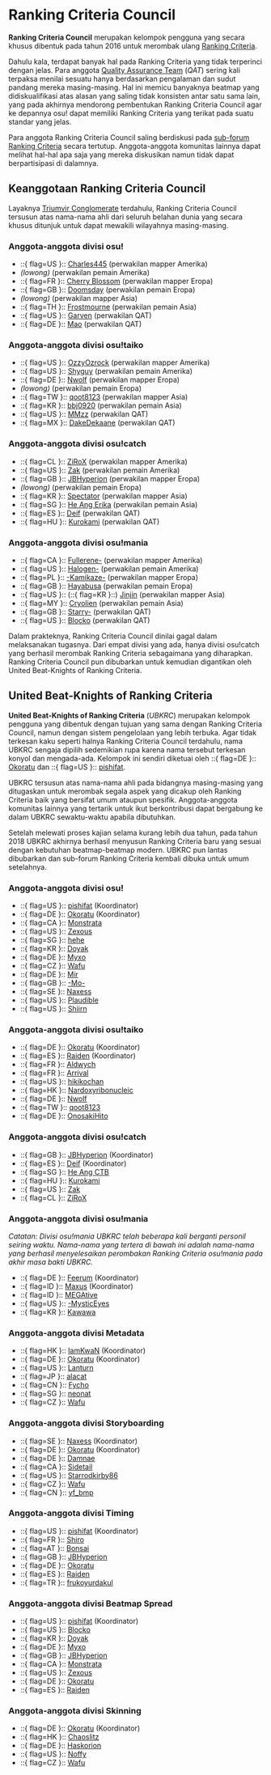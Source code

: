 # Ranking Criteria Council

**Ranking Criteria Council** merupakan kelompok pengguna yang secara khusus dibentuk pada tahun 2016 untuk merombak ulang [Ranking Criteria](/wiki/Ranking_Criteria).

Dahulu kala, terdapat banyak hal pada Ranking Criteria yang tidak terperinci dengan jelas. Para anggota [Quality Assurance Team](/wiki/Modding/Quality_Assurance_Team) (*QAT*) sering kali terpaksa menilai sesuatu hanya berdasarkan pengalaman dan sudut pandang mereka masing-masing. Hal ini memicu banyaknya beatmap yang didiskualifikasi atas alasan yang saling tidak konsisten antar satu sama lain, yang pada akhirnya mendorong pembentukan Ranking Criteria Council agar ke depannya osu! dapat memiliki Ranking Criteria yang terikat pada suatu standar yang jelas.

Para anggota Ranking Criteria Council saling berdiskusi pada [sub-forum Ranking Criteria](https://osu.ppy.sh/community/forums/87) secara tertutup. Anggota-anggota komunitas lainnya dapat melihat hal-hal apa saja yang mereka diskusikan namun tidak dapat berpartisipasi di dalamnya.

## Keanggotaan Ranking Criteria Council

Layaknya [Triumvir Conglomerate](/wiki/Modding/BAT_Managers#triumvir-conglomerate) terdahulu, Ranking Criteria Council tersusun atas nama-nama ahli dari seluruh belahan dunia yang secara khusus ditunjuk untuk dapat mewakili wilayahnya masing-masing.

### Anggota-anggota divisi osu!

- ::{ flag=US }:: [Charles445](https://osu.ppy.sh/users/85000) (perwakilan mapper Amerika)
- *(lowong)* (perwakilan pemain Amerika)
- ::{ flag=FR }:: [Cherry Blossom](https://osu.ppy.sh/users/1156742) (perwakilan mapper Eropa)
- ::{ flag=GB }:: [Doomsday](https://osu.ppy.sh/users/18983) (perwakilan pemain Eropa)
- *(lowong)* (perwakilan mapper Asia)
- ::{ flag=TH }:: [Frostmourne](https://osu.ppy.sh/users/199669) (perwakilan pemain Asia)
- ::{ flag=US }:: [Garven](https://osu.ppy.sh/users/244216) (perwakilan QAT)
- ::{ flag=DE }:: [Mao](https://osu.ppy.sh/users/2204515) (perwakilan QAT)

### Anggota-anggota divisi osu!taiko

- ::{ flag=US }:: [OzzyOzrock](https://osu.ppy.sh/users/465153) (perwakilan mapper Amerika)
- ::{ flag=US }:: [Shyguy](https://osu.ppy.sh/users/178038) (perwakilan pemain Amerika)
- ::{ flag=DE }:: [Nwolf](https://osu.ppy.sh/users/1910766) (perwakilan mapper Eropa)
- *(lowong)* (perwakilan pemain Eropa)
- ::{ flag=TW }:: [qoot8123](https://osu.ppy.sh/users/766371) (perwakilan mapper Asia)
- ::{ flag=KR }:: [bbj0920](https://osu.ppy.sh/users/87546) (perwakilan pemain Asia)
- ::{ flag=US }:: [MMzz](https://osu.ppy.sh/users/128993) (perwakilan QAT)
- ::{ flag=MX }:: [DakeDekaane](https://osu.ppy.sh/users/1425253) (perwakilan QAT)

### Anggota-anggota divisi osu!catch

- ::{ flag=CL }:: [ZiRoX](https://osu.ppy.sh/users/200768) (perwakilan mapper Amerika)
- ::{ flag=US }:: [Zak](https://osu.ppy.sh/users/1375955) (perwakilan pemain Amerika)
- ::{ flag=GB }:: [JBHyperion](https://osu.ppy.sh/users/4879508) (perwakilan mapper Eropa)
- *(lowong)* (perwakilan pemain Eropa)
- ::{ flag=KR }:: [Spectator](https://osu.ppy.sh/users/702598) (perwakilan mapper Asia)
- ::{ flag=SG }:: [He Ang Erika](https://osu.ppy.sh/users/2451381) (perwakilan pemain Asia)
- ::{ flag=ES }:: [Deif](https://osu.ppy.sh/users/318565) (perwakilan QAT)
- ::{ flag=HU }:: [Kurokami](https://osu.ppy.sh/users/260933) (perwakilan QAT)

### Anggota-anggota divisi osu!mania

- ::{ flag=CA }:: [Fullerene-](https://osu.ppy.sh/users/2531335) (perwakilan mapper Amerika)
- ::{ flag=US }:: [Halogen-](https://osu.ppy.sh/users/169992) (perwakilan pemain Amerika)
- ::{ flag=PL }:: [-Kamikaze-](https://osu.ppy.sh/users/2124783) (perwakilan mapper Eropa)
- ::{ flag=GB }:: [Hayabusa](https://osu.ppy.sh/users/3104108) (perwakilan pemain Eropa)
- ::{ flag=US }:: (::{ flag=KR }::) [Jinjin](https://osu.ppy.sh/users/3360737) (perwakilan mapper Asia)
- ::{ flag=MY }:: [Cryolien](https://osu.ppy.sh/users/1626983) (perwakilan pemain Asia)
- ::{ flag=GB }:: [Starry-](https://osu.ppy.sh/users/2166199) (perwakilan QAT)
- ::{ flag=US }:: [Blocko](https://osu.ppy.sh/users/4075092) (perwakilan QAT)

Dalam prakteknya, Ranking Criteria Council dinilai gagal dalam melaksanakan tugasnya. Dari empat divisi yang ada, hanya divisi osu!catch yang berhasil merombak Ranking Criteria sebagaimana yang diharapkan. Ranking Criteria Council pun dibubarkan untuk kemudian digantikan oleh United Beat-Knights of Ranking Criteria.

## United Beat-Knights of Ranking Criteria

**United Beat-Knights of Ranking Criteria** (*UBKRC*) merupakan kelompok pengguna yang dibentuk dengan tujuan yang sama dengan Ranking Criteria Council, namun dengan sistem pengelolaan yang lebih terbuka. Agar tidak terkesan kaku seperti halnya Ranking Criteria Council terdahulu, nama UBKRC sengaja dipilih sedemikian rupa karena nama tersebut terkesan konyol dan mengada-ada. Kelompok ini sendiri diketuai oleh ::{ flag=DE }:: [Okoratu](https://osu.ppy.sh/users/1623405) dan ::{ flag=US }:: [pishifat](https://osu.ppy.sh/users/3178418).

UBKRC tersusun atas nama-nama ahli pada bidangnya masing-masing yang ditugaskan untuk merombak segala aspek yang dicakup oleh Ranking Criteria baik yang bersifat umum ataupun spesifik. Anggota-anggota komunitas lainnya yang tertarik untuk ikut berkontribusi dapat bergabung ke dalam UBKRC sewaktu-waktu apabila dibutuhkan.

Setelah melewati proses kajian selama kurang lebih dua tahun, pada tahun 2018 UBKRC akhirnya berhasil menyusun Ranking Criteria baru yang sesuai dengan kebutuhan beatmap-beatmap modern. UBKRC pun lantas dibubarkan dan sub-forum Ranking Criteria kembali dibuka untuk umum setelahnya.

### Anggota-anggota divisi osu!

- ::{ flag=US }:: [pishifat](https://osu.ppy.sh/users/3178418) (Koordinator)
- ::{ flag=DE }:: [Okoratu](https://osu.ppy.sh/users/1623405) (Koordinator)
- ::{ flag=CA }:: [Monstrata](https://osu.ppy.sh/users/2706438)
- ::{ flag=US }:: [Zexous](https://osu.ppy.sh/users/1715876)
- ::{ flag=SG }:: [hehe](https://osu.ppy.sh/users/2123087)
- ::{ flag=KR }:: [Doyak](https://osu.ppy.sh/users/2046893)
- ::{ flag=DE }:: [Myxo](https://osu.ppy.sh/users/2202645)
- ::{ flag=CZ }:: [Wafu](https://osu.ppy.sh/users/888955)
- ::{ flag=DE }:: [Mir](https://osu.ppy.sh/users/8688812)
- ::{ flag=GB }:: [-Mo-](https://osu.ppy.sh/users/2202163)
- ::{ flag=SE }:: [Naxess](https://osu.ppy.sh/users/8129817)
- ::{ flag=US }:: [Plaudible](https://osu.ppy.sh/users/7149815)
- ::{ flag=US }:: [Shiirn](https://osu.ppy.sh/users/465126)

### Anggota-anggota divisi osu!taiko

- ::{ flag=DE }:: [Okoratu](https://osu.ppy.sh/users/1623405) (Koordinator)
- ::{ flag=ES }:: [Raiden](https://osu.ppy.sh/users/2239480) (Koordinator)
- ::{ flag=FR }:: [Aldwych](https://osu.ppy.sh/users/1416484)
- ::{ flag=FR }:: [Arrival](https://osu.ppy.sh/users/1694000)
- ::{ flag=US }:: [hikikochan](https://osu.ppy.sh/users/6512678)
- ::{ flag=HK }:: [Nardoxyribonucleic](https://osu.ppy.sh/users/876419)
- ::{ flag=DE }:: [Nwolf](https://osu.ppy.sh/users/1910766)
- ::{ flag=TW }:: [qoot8123](https://osu.ppy.sh/users/766371)
- ::{ flag=DE }:: [OnosakiHito](https://osu.ppy.sh/users/290128)

### Anggota-anggota divisi osu!catch

- ::{ flag=GB }:: [JBHyperion](https://osu.ppy.sh/users/4879508) (Koordinator)
- ::{ flag=ES }:: [Deif](https://osu.ppy.sh/users/318565) (Koordinator)
- ::{ flag=SG }:: [He Ang CTB](https://osu.ppy.sh/users/2451381)
- ::{ flag=HU }:: [Kurokami](https://osu.ppy.sh/users/260933)
- ::{ flag=US }:: [Zak](https://osu.ppy.sh/users/1375955)
- ::{ flag=CL }:: [ZiRoX](https://osu.ppy.sh/users/200768)

### Anggota-anggota divisi osu!mania

*Catatan: Divisi osu!mania UBKRC telah beberapa kali berganti personil seiring waktu. Nama-nama yang tertera di bawah ini adalah nama-nama yang berhasil menyelesaikan perombakan Ranking Criteria osu!mania pada akhir masa bakti UBKRC.*

- ::{ flag=DE }:: [Feerum](https://osu.ppy.sh/users/4815717) (Koordinator)
- ::{ flag=ID }:: [Maxus](https://osu.ppy.sh/users/4335785) (Koordinator)
- ::{ flag=ID }:: [MEGAtive](https://osu.ppy.sh/users/3094101)
- ::{ flag=US }:: [-MysticEyes](https://osu.ppy.sh/users/6253266)
- ::{ flag=KR }:: [Kawawa](https://osu.ppy.sh/users/4647754)

### Anggota-anggota divisi Metadata

- ::{ flag=HK }:: [IamKwaN](https://osu.ppy.sh/users/1856463) (Koordinator)
- ::{ flag=DE }:: [Okoratu](https://osu.ppy.sh/users/1623405) (Koordinator)
- ::{ flag=US }:: [Lanturn](https://osu.ppy.sh/users/1446665)
- ::{ flag=JP }:: [alacat](https://osu.ppy.sh/users/869782)
- ::{ flag=CN }:: [Fycho](https://osu.ppy.sh/users/1876867)
- ::{ flag=SG }:: [neonat](https://osu.ppy.sh/users/1561995)
- ::{ flag=CZ }:: [Wafu](https://osu.ppy.sh/users/888955)

### Anggota-anggota divisi Storyboarding

- ::{ flag=SE }:: [Naxess](https://osu.ppy.sh/users/8129817) (Koordinator)
- ::{ flag=DE }:: [Okoratu](https://osu.ppy.sh/users/1623405) (Koordinator)
- ::{ flag=DE }:: [Damnae](https://osu.ppy.sh/users/989377)
- ::{ flag=CA }:: [Sidetail](https://osu.ppy.sh/users/2036217)
- ::{ flag=US }:: [Starrodkirby86](https://osu.ppy.sh/users/410)
- ::{ flag=CZ }:: [Wafu](https://osu.ppy.sh/users/888955)
- ::{ flag=CN }:: [yf_bmp](https://osu.ppy.sh/users/1243669)

### Anggota-anggota divisi Timing

- ::{ flag=US }:: [pishifat](https://osu.ppy.sh/users/3178418) (Koordinator)
- ::{ flag=FR }:: [Shiro](https://osu.ppy.sh/users/113005)
- ::{ flag=AT }:: [Bonsai](https://osu.ppy.sh/users/987334)
- ::{ flag=GB }:: [JBHyperion](https://osu.ppy.sh/users/4879508)
- ::{ flag=DE }:: [Okoratu](https://osu.ppy.sh/users/1623405)
- ::{ flag=ES }:: [Raiden](https://osu.ppy.sh/users/2239480)
- ::{ flag=TR }:: [frukoyurdakul](https://osu.ppy.sh/users/7612550)

### Anggota-anggota divisi Beatmap Spread

- ::{ flag=US }:: [pishifat](https://osu.ppy.sh/users/3178418) (Koordinator)
- ::{ flag=US }:: [Blocko](https://osu.ppy.sh/users/4075092)
- ::{ flag=KR }:: [Doyak](https://osu.ppy.sh/users/2046893)
- ::{ flag=DE }:: [Myxo](https://osu.ppy.sh/users/2202645)
- ::{ flag=GB }:: [JBHyperion](https://osu.ppy.sh/users/4879508)
- ::{ flag=CA }:: [Monstrata](https://osu.ppy.sh/users/2706438)
- ::{ flag=US }:: [Zexous](https://osu.ppy.sh/users/1715876)
- ::{ flag=DE }:: [Okoratu](https://osu.ppy.sh/users/1623405)
- ::{ flag=ES }:: [Raiden](https://osu.ppy.sh/users/2239480)

### Anggota-anggota divisi Skinning

- ::{ flag=DE }:: [Okoratu](https://osu.ppy.sh/users/1623405) (Koordinator)
- ::{ flag=HK }:: [Chaoslitz](https://osu.ppy.sh/users/3621552)
- ::{ flag=DE }:: [Haskorion](https://osu.ppy.sh/users/3252321)
- ::{ flag=US }:: [Noffy](https://osu.ppy.sh/users/1541323)
- ::{ flag=CZ }:: [Wafu](https://osu.ppy.sh/users/888955)
